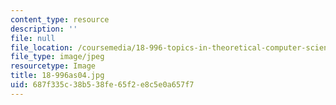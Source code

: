 ```yaml
---
content_type: resource
description: ''
file: null
file_location: /coursemedia/18-996-topics-in-theoretical-computer-science-internet-research-problems-spring-2002/687f335c38b538fe65f2e8c5e0a657f7_18-996as04.jpg
file_type: image/jpeg
resourcetype: Image
title: 18-996as04.jpg
uid: 687f335c-38b5-38fe-65f2-e8c5e0a657f7
---
```

